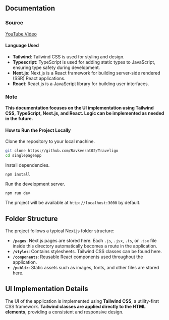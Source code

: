 ## Documentation

### Source
[YouTube Video](https://www.youtube.com/watch?v=cuzw4vL1z5E&t=1816s)

#### Language Used
- **Tailwind**: Tailwind CSS is used for styling and design.
- **Typescript**: TypeScript is used for adding static types to JavaScript, ensuring type safety during development.
- **Next.js**: Next.js is a React framework for building server-side rendered (SSR) React applications.
- **React**: React.js is a JavaScript library for building user interfaces.

### Note
**This documentation focuses on the UI implementation using Tailwind CSS, TypeScript, Next.js, and React. Logic can be implemented as needed in the future.**

#### How to Run the Project Locally
   Clone the repository to your local machine.
   ```bash
   git clone https://github.com/Ravkeerat02/Traveligo
   cd singlepageapp
```

Install dependencies.
   ```
   npm install
```
Run the development server.
   ```
   npm run dev
```

The project will be available at `http://localhost:3000` by default.

## Folder Structure

The project follows a typical Next.js folder structure:

- **`/pages`**: Next.js pages are stored here. Each `.js`, `.jsx`, `.ts`, or `.tsx` file inside this directory automatically becomes a route in the application.
- **`/styles`**: Contains stylesheets. Tailwind CSS classes can be found here.
- **`/components`**: Reusable React components used throughout the application.
- **`/public`**: Static assets such as images, fonts, and other files are stored here.

## UI Implementation Details

The UI of the application is implemented using **Tailwind CSS**, a utility-first CSS framework. **Tailwind classes are applied directly to the HTML elements**, providing a consistent and responsive design.

